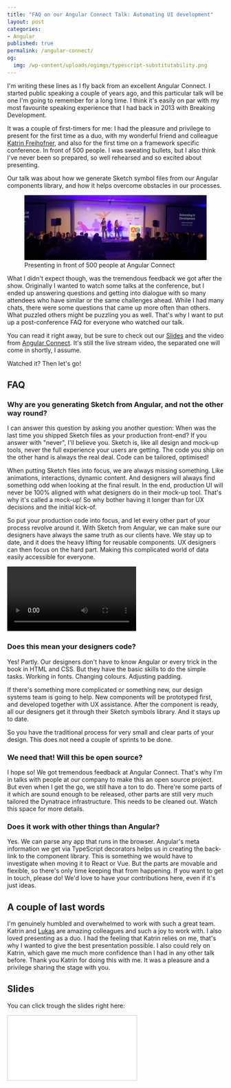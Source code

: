```yaml
---
title: "FAQ on our Angular Connect Talk: Automating UI development"
layout: post
categories:
- Angular
published: true
permalink: /angular-connect/
og:
  img: /wp-content/uploads/ogimgs/typescript-substitutability.png
---
```



I'm writing these lines as I fly back from an excellent Angular Connect. I started public speaking a couple of years ago, and this particular talk will be one I'm going to remember for a long time. I think it's easily on par with my most favourite speaking experience that I had back in 2013 with Breaking Development.

It was a couple of first-timers for me: I had the pleasure and privilege to present for the first time as a duo, with my wonderful friend and colleague [Katrin Freihofner](https://twitter.com/Ka_TriN_F), and also for the first time on a framework specific conference. In front of 500 people. I was sweating bullets, but I also think I've never been so prepared, so well rehearsed and so excited about presenting. 

Our talk was about how we generate Sketch symbol files from our Angular components library, and how it helps overcome obstacles in our processes.
<figure class="img-holder wide">
  <img src="/wp-content/uploads/ac-header.jpg" alt="Katrin and myself">
  <figcaption>Presenting in front of 500 people at Angular Connect</figcaption>
</figure>

What I didn't expect though, was the tremendous feedback we got after the show. Originally I wanted to watch some talks at the conference, but I ended up answering questions and getting into dialogue with so many attendees who have similar or the same challenges ahead. While I had many chats, there were some questions that came up more often than others. What puzzled others might be puzzling you as well. That's why I want to put up a post-conference FAQ for everyone who watched our talk.

You can read it right away, but be sure to check out our [Slides](https://www.slideshare.net/ddprrt/automating-ui-development) and the video from [Angular Connect](https://youtu.be/OEOrgR1g3Ks?t=909). It's still the live stream video, the separated one will come in shortly, I assume. 

Watched it? Then let's go!

## FAQ

### Why are you generating Sketch from Angular, and not the other way round?

I can answer this question by asking you another question: When was the last time you shipped Sketch files as your production front-end? If you answer with "never", I'll believe you. Sketch is, like all design and mock-up tools, never the full experience your users are getting. The code you ship on the other hand is always the real deal. Code can be tailored, optimised!

When putting Sketch files into focus, we are always missing something. Like animations, interactions, dynamic content. And designers will always find something odd when looking at the final result. In the end, production UI will never be 100% aligned with what designers do in their mock-up tool. That's why it's called a mock-up! So why bother having it longer than for UX decisions and the initial kick-of. 

So put your production code into focus, and let every other part of your process revolve around it. With Sketch from Angular, we can make sure our designers have always the same truth as our clients have. We stay up to date, and it does the heavy lifting for reusable components. UX designers can then focus on the hard part. Making this complicated world of data easily accessible for everyone.

<video style="max-width: 100%" controls src="/wp-content/uploads/sketcherator-small.mp4"></video>

### Does this mean your designers code?

Yes! Partly. Our designers don't have to know Angular or every trick in the book in HTML and CSS. But they have the basic skills to do the simple tasks. Working in fonts. Changing colours. Adjusting padding.

If there's something more complicated or something new, our design systems team is going to help. New components will be prototyped first, and developed together with UX assistance. After the component is ready, all our designers get it through their Sketch symbols library. And it stays up to date.

So you have the traditional process for very small and clear parts of your design. This does not need a couple of sprints to be done.

### We need that! Will this be open source?

I hope so! We got tremendous feedback at Angular Connect. That's why I'm in talks with people at our company to make this an open source project. But even when I get the go, we still have a ton to do. There're some parts of it which are sound enough to be released, other parts are still very much tailored the Dynatrace infrastructure. This needs to be cleaned out. Watch this space for more details. 

### Does it work with other things than Angular?

Yes. We can parse any app that runs in the browser. Angular's meta information we get via TypeScript decorators helps us in creating the back-link to the component library. This is something we would have to investigate when moving it to React or Vue. But the parts are movable and flexible, so there's only time keeping that from happening. If you want to get in touch, please do! We'd love to have your contributions here, even if it's just ideas.

## A couple of last words

I'm genuinely humbled and overwhelmed to work with such a great team. Katrin and [Lukas](https://twitter.com/luka5c0m) are amazing colleagues and such a joy to work with. I also loved presenting as a duo. I had the feeling that Katrin relies on me, that's why I wanted to give the best presentation possible. I also could rely on Katrin, which gave me much more confidence than I had in any other talk before. Thank you Katrin for doing this with me. It was a pleasure and a privilege sharing the stage with you.

## Slides

You can click trough the slides right here:


<div class="aspect ratio-16-to-9">
<iframe src="//www.slideshare.net/slideshow/embed_code/key/zoklMYRQwqhUI4" frameborder="0" marginwidth="0" marginheight="0" scrolling="no" style="border:1px solid #CCC; border-width:1px; margin-bottom:5px; max-width: 100%;" allowfullscreen> </iframe>
</div>
